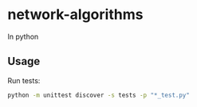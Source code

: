 # network-algorithms
In python

## Usage
Run tests:
```bash
python -m unittest discover -s tests -p "*_test.py"
```